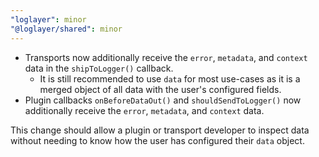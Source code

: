 ```yaml
---
"loglayer": minor
"@loglayer/shared": minor
---
```


- Transports now additionally receive the `error`, `metadata`, and `context` data in the `shipToLogger()` callback.
    * It is still recommended to use `data` for most use-cases as it is a merged object of all data with the user's configured fields.
- Plugin callbacks `onBeforeDataOut()` and `shouldSendToLogger()` now additionally receive the `error`, `metadata`, and `context` data.

This change should allow a plugin or transport developer to inspect data without needing to know how the user has configured their `data` object.
